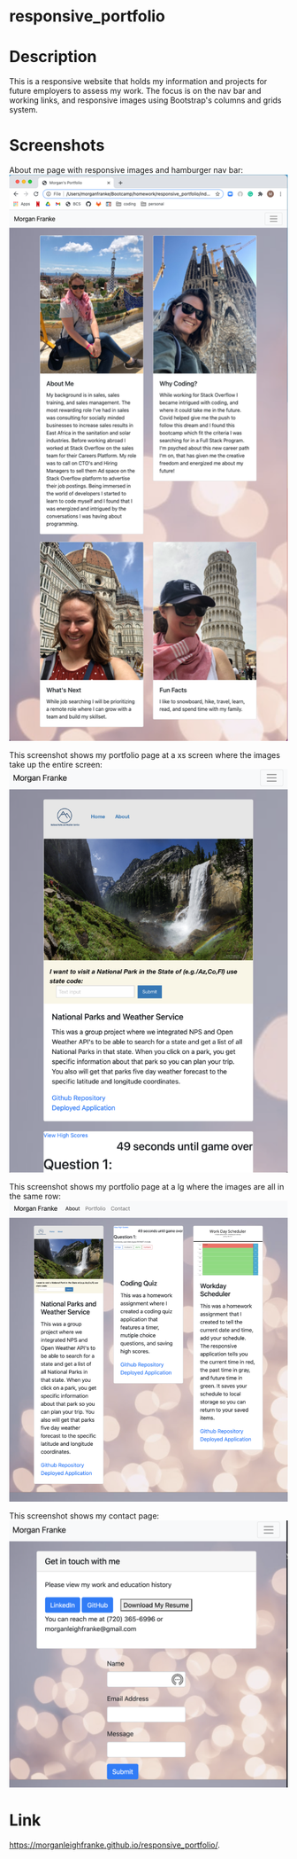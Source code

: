 # responsive_portfolio

# Description
This is a responsive website that holds my information and projects for future employers to assess my work. The focus is on the nav bar and working links, and responsive images using Bootstrap's columns and grids system. 

# Screenshots

About me page with responsive images and hamburger nav bar:
![Alt text](assets/images/AboutMeScreenshot.png?raw=true "About Me Screenshot")

This screenshot shows my portfolio page at a xs screen where the images take up the entire screen:
![Alt text](assets/images/RespPortfolio.png?raw=true "Portfolio Screenshot")

This screenshot shows my portfolio page at a lg where the images are all in the same row:
![Alt text](assets/images/portfolio.png?raw=true "Portfolio Screenshot")

This screenshot shows my contact page:
![Alt text](assets/images/respContact.png?raw=true "Contact Screenshot")

# Link

 https://morganleighfranke.github.io/responsive_portfolio/.